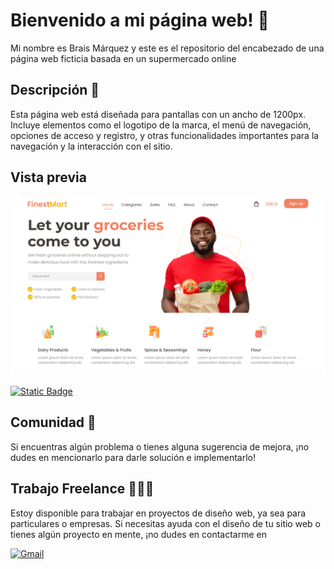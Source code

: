 # Bienvenido a mi página web! 👋

Mi nombre es Brais Márquez y este es el repositorio del encabezado de una página web ficticia basada en un supermercado online

## Descripción 📝
Esta página web está diseñada para pantallas con un ancho de 1200px. Incluye elementos como el logotipo de la marca, el menú de navegación, opciones de acceso y registro, y otras funcionalidades importantes para la navegación y la interacción con el sitio.

## Vista previa
![alt text](CSS-Proyectos-03-Creative-Agency-02-25-2025_08_47_PM.png)

[![Static Badge](https://img.shields.io/badge/Ver%20Codigo%20-%20%23F16718?style=for-the-badge&logoColor=%23F16718&labelColor=%23F16718)](/src/)


## Comunidad 👥
Si encuentras algún problema o tienes alguna sugerencia de mejora, ¡no dudes en mencionarlo para darle solución e implementarlo! 


## Trabajo Freelance 👨🏻‍💻
Estoy disponible para trabajar en proyectos de diseño web, ya sea para particulares o empresas. Si necesitas ayuda con el diseño de tu sitio web o tienes algún proyecto en mente, ¡no dudes en contactarme en

[![Gmail](https://img.shields.io/badge/Email%20-white?style=for-the-badge&logo=gmail&logoColor=white&label=braismarquez03%40gmail.com&labelColor=black&color=%23EA4335)](mailto:braismarquez03@gmail.com)
